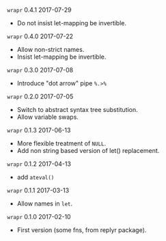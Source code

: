 
`wrapr` 0.4.1 2017-07-29

 * Do not insist let-mapping be invertible.
 
`wrapr` 0.4.0 2017-07-22

 * Allow non-strict names.
 * Insist let-mapping be invertible.
 
`wrapr` 0.3.0 2017-07-08

 * Introduce "dot arrow" pipe `%.>%`

`wrapr` 0.2.0 2017-07-05

 * Switch to abstract syntax tree substitution.
 * Allow variable swaps.

`wrapr` 0.1.3 2017-06-13

 * More flexible treatment of `NULL`.
 * Add non string based version of let() replacement.

`wrapr` 0.1.2 2017-04-13
 
 * add `ateval()`

`wrapr` 0.1.1 2017-03-13

 * Allow names in `let`.

`wrapr` 0.1.0 2017-02-10
 
 * First version (some fns, from replyr package).
